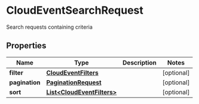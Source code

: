 

# CloudEventSearchRequest

Search requests containing criteria

## Properties

| Name | Type | Description | Notes |
|------------ | ------------- | ------------- | -------------|
|**filter** | [**CloudEventFilters**](CloudEventFilters.md) |  |  [optional] |
|**pagination** | [**PaginationRequest**](PaginationRequest.md) |  |  [optional] |
|**sort** | [**List&lt;CloudEventFilters&gt;**](CloudEventFilters.md) |  |  [optional] |



